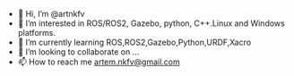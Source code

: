 - 👋 Hi, I’m @artnkfv
- 👀 I’m interested in ROS/ROS2, Gazebo, python, C++.Linux and Windows platforms.
- 🌱 I’m currently learning ROS,ROS2,Gazebo,Python,URDF,Xacro
- 💞️ I’m looking to collaborate on ...
- 📫 How to reach me artem.nkfv@gmail.com

<!---
artnkfv/artnkfv is a ✨ special ✨ repository because its `README.md` (this file) appears on your GitHub profile.
You can click the Preview link to take a look at your changes.
--->
